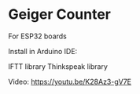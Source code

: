 # Geiger Counter

For ESP32 boards

Install in Arduino IDE:

IFTT library
Thinkspeak library 

Video: https://youtu.be/K28Az3-gV7E
